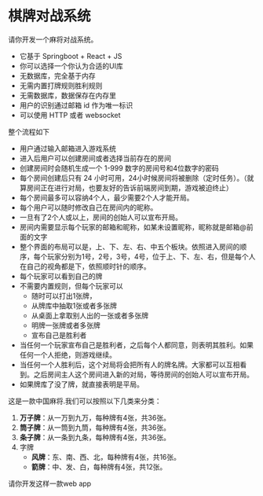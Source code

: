 # 棋牌对战系统

请你开发一个麻将对战系统。

- 它基于 Springboot + React + JS
- 你可以选择一个你认为合适的UI库
- 无数据库，完全基于内存
- 无需内置打牌规则胜利规则
- 无需数据库，数据保存在内存里
- 用户的识别通过邮箱 id 作为唯一标识
- 可以使用 HTTP 或者 websocket

整个流程如下

- 用户通过输入邮箱进入游戏系统
- 进入后用户可以创建房间或者选择当前存在的房间
- 创建房间时会随机生成一个 1-999 数字的房间号和4位数字的密码
- 每个房间创建后只有 24 小时可用，24小时候房间将被删除（定时任务）。（就算房间正在进行对局，也要友好的告诉前端房间到期，游戏被迫终止）
- 每个房间最多可以容纳4个人，最少需要2个人才能开局。
- 每个用户可以随时修改自己在房间内的昵称。
- 一旦有了2个人或以上，房间的创始人可以宣布开局。
- 房间内需要显示每个玩家的邮箱和昵称，如某未设置昵称，昵称就是邮箱@前面的文字
- 整个界面的布局可以是，上、下、左、右、中五个板块。依照进入房间的顺序，每个玩家分别为1号，2号，3号，4号，位于上、下、左、右，但是每个人在自己的视角都是下，依照顺时针的顺序。
- 每个玩家可以看到自己的牌
- 不需要内置规则，但每个玩家可以
  - 随时可以打出1张牌，
  - 从牌库中抽取1张或者多张牌
  - 从桌面上拿取别人出的一张或者多张牌
  - 明牌一张牌或者多张牌
  - 宣布自己是胜利者
- 当任何一个玩家宣布自己是胜利者，之后每个人都同意，则表明其胜利。如果任何一个人拒绝，则游戏继续。
- 当任何一个人胜利后，这个对局将会把所有人的牌名牌。大家都可以互相看到。之后房间主人这个房间进入新的对局，等待房间的创始人可以宣布开局。
- 如果牌库了没了牌，就直接表明是平局。

这是一款中国麻将.我们可以按照以下几类来分类：

1. **万子牌**：从一万到九万，每种牌有4张，共36张。
2. **筒子牌**：从一筒到九筒，每种牌有4张，共36张。
3. **条子牌**：从一条到九条，每种牌有4张，共36张。
4. 字牌
   - **风牌**：东、南、西、北，每种牌有4张，共16张。
   - **箭牌**：中、发、白，每种牌有4张，共12张。

请你开发这样一款web app

